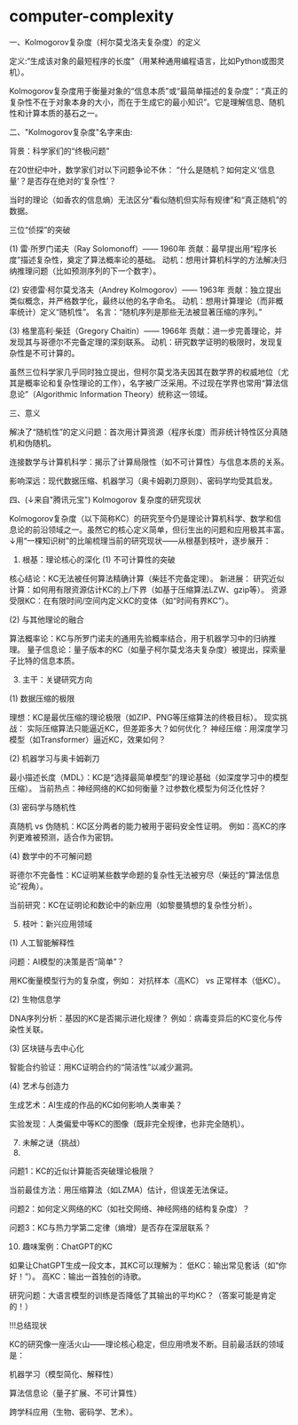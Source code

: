 # computer-complexity
一、Kolmogorov复杂度（柯尔莫戈洛夫复杂度）的定义

定义:“生成该对象的最短程序的长度”（用某种通用编程语言，比如Python或图灵机）。

Kolmogorov复杂度用于衡量对象的“信息本质”或“最简单描述的复杂度”：“真正的复杂性不在于对象本身的大小，而在于生成它的最小知识”。它是理解信息、随机性和计算本质的基石之一。

二、"Kolmogorov复杂度"名字来由:

背景：科学家们的“终极问题”

在20世纪中叶，数学家们对以下问题争论不休：
“什么是随机？如何定义‘信息量’？是否存在绝对的‘复杂性’？

当时的理论（如香农的信息熵）无法区分“看似随机但实际有规律”和“真正随机”的数据。
 
三位“侦探”的突破

(1) 雷·所罗门诺夫（Ray Solomonoff）—— 1960年
贡献：最早提出用“程序长度”描述复杂性，奠定了算法概率论的基础。
动机：想用计算机科学的方法解决归纳推理问题（比如预测序列的下一个数字）。

(2) 安德雷·柯尔莫戈洛夫（Andrey Kolmogorov）—— 1963年
贡献：独立提出类似概念，并严格数学化，最终以他的名字命名。
动机：想用计算理论（而非概率统计）定义“随机性”。
名言：“随机序列是那些无法被显著压缩的序列。”

(3) 格里高利·柴廷（Gregory Chaitin）—— 1966年
贡献：进一步完善理论，并发现其与哥德尔不完备定理的深刻联系。
动机：研究数学证明的极限时，发现复杂性是不可计算的。

虽然三位科学家几乎同时独立提出，但柯尔莫戈洛夫因其在数学界的权威地位（尤其是概率论和复杂性理论的工作），名字被广泛采用。不过现在学界也常用“算法信息论”（Algorithmic Information Theory）统称这一领域。
 
三、意义

解决了“随机性”的定义问题：首次用计算资源（程序长度）而非统计特性区分真随机和伪随机。

连接数学与计算机科学：揭示了计算局限性（如不可计算性）与信息本质的关系。

影响深远：现代数据压缩、机器学习（奥卡姆剃刀原则）、密码学均受其启发。

四、(↓来自"腾讯元宝")
Kolmogorov 复杂度的研究现状


Kolmogorov复杂度（以下简称KC）的研究至今仍是理论计算机科学、数学和信息论的前沿领域之一。虽然它的核心定义简单，但衍生出的问题和应用极其丰富。↓用“一棵知识树”的比喻梳理当前的研究现状——从根基到枝叶，逐步展开：

1. 根基：理论核心的深化
(1) 不可计算性的突破

核心结论：KC无法被任何算法精确计算（柴廷不完备定理）。
新进展：
研究近似计算：如何用有限资源估计KC的上/下界（如基于压缩算法LZW、gzip等）。
资源受限KC：在有限时间/空间内定义KC的变体（如“时间有界KC”）。

(2) 与其他理论的融合

算法概率论：KC与所罗门诺夫的通用先验概率结合，用于机器学习中的归纳推理。
量子信息论：量子版本的KC（如量子柯尔莫戈洛夫复杂度）被提出，探索量子比特的信息本质。

3. 主干：关键研究方向
   
(1) 数据压缩的极限

理想：KC是最优压缩的理论极限（如ZIP、PNG等压缩算法的终极目标）。
现实挑战：
实际压缩算法只能逼近KC，但差距多大？如何优化？
神经压缩：用深度学习模型（如Transformer）逼近KC，效果如何？

(2) 机器学习与奥卡姆剃刀

最小描述长度（MDL）：KC是“选择最简单模型”的理论基础（如深度学习中的模型压缩）。
当前热点：神经网络的KC如何衡量？过参数化模型为何泛化性好？

(3) 密码学与随机性

真随机 vs 伪随机：KC区分两者的能力被用于密码安全性证明。
例如：高KC的序列更难被预测，适合作为密钥。

(4) 数学中的不可解问题

哥德尔不完备性：KC证明某些数学命题的复杂性无法被穷尽（柴廷的“算法信息论”视角）。

当前研究：KC在证明论和数论中的新应用（如黎曼猜想的复杂性分析）。

5. 枝叶：新兴应用领域
   
(1) 人工智能解释性

问题：AI模型的决策是否“简单”？

用KC衡量模型行为的复杂度，例如：
对抗样本（高KC） vs 正常样本（低KC）。

(2) 生物信息学

DNA序列分析：基因的KC是否揭示进化规律？
例如：病毒变异后的KC变化与传染性关联。

(3) 区块链与去中心化

智能合约验证：用KC证明合约的“简洁性”以减少漏洞。

(4) 艺术与创造力

生成艺术：AI生成的作品的KC如何影响人类审美？

实验发现：人类偏爱中等KC的图像（既非完全规律，也非完全随机）。

7. 未解之谜（挑战）
8. 
问题1：KC的近似计算能否突破理论极限？

当前最佳方法：用压缩算法（如LZMA）估计，但误差无法保证。

问题2：如何定义网络的KC（如社交网络、神经网络的结构复杂度）？

问题3：KC与热力学第二定律（熵增）是否存在深层联系？

10. 趣味案例：ChatGPT的KC
    
如果让ChatGPT生成一段文本，其KC可以理解为：
低KC：输出常见套话（如“你好！”）。
高KC：输出一首独创的诗歌。

研究问题：大语言模型的训练是否降低了其输出的平均KC？（答案可能是肯定的！）

!!!总结现状

KC的研究像一座活火山——理论核心稳定，但应用喷发不断。目前最活跃的领域是：

机器学习（模型简化、解释性）

算法信息论（量子扩展、不可计算性）

跨学科应用（生物、密码学、艺术）。

